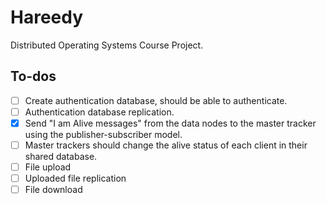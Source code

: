 # Hareedy
Distributed Operating Systems Course Project.

## To-dos
- [ ] Create authentication database, should be able to authenticate.
- [ ] Authentication database replication.
- [x] Send "I am Alive messages" from the data nodes to the master tracker using the publisher-subscriber model.
- [ ] Master trackers should change the alive status of each client in their shared database.
- [ ] File upload
- [ ] Uploaded file replication
- [ ] File download
